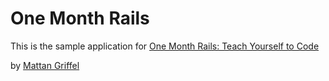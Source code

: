 # One Month Rails

This is the sample application for
[One Month Rails: Teach Yourself to Code](http://onemothrails.com)

by [Mattan Griffel](http://mattangriffel.com)
